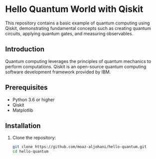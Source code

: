 # Hello Quantum World with Qiskit

This repository contains a basic example of quantum computing using Qiskit, demonstrating fundamental concepts such as creating quantum circuits, applying quantum gates, and measuring observables.

## Introduction

Quantum computing leverages the principles of quantum mechanics to perform computations. Qiskit is an open-source quantum computing software development framework provided by IBM.

## Prerequisites

- Python 3.6 or higher
- Qiskit
- Matplotlib

## Installation

1. Clone the repository:
   ```bash
   git clone https://github.com/moaz-aljohani/hello-quantum.git
   cd hello-quantum
